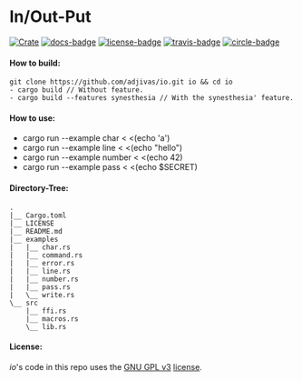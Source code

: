 # In/Out-Put

[![Crate][crate-badge]][crate] [![docs-badge][]][docs] [![license-badge][]][license] [![travis-badge][]][travis] [![circle-badge][]][circle]

#### How to build:
```shell
git clone https://github.com/adjivas/io.git io && cd io
- cargo build // Without feature.
- cargo build --features synesthesia // With the synesthesia' feature.
```

#### How to use:
* cargo run --example char < <(echo 'a')
* cargo run --example line < <(echo "hello")
* cargo run --example number < <(echo 42)
* cargo run --example pass < <(echo $SECRET)

#### Directory-Tree:
```shell
.
|__ Cargo.toml
|__ LICENSE
|__ README.md
|__ examples
|   |__ char.rs
|   |__ command.rs
|   |__ error.rs
|   |__ line.rs
|   |__ number.rs
|   |__ pass.rs
|   \__ write.rs
\__ src
    |__ ffi.rs
    |__ macros.rs
    \__ lib.rs
```

#### License:
*io*'s code in this repo uses the [GNU GPL v3](http://www.gnu.org/licenses/gpl-3.0.html) [license](https://github.com/adjivas/io/blob/master/LICENSE).

[crate-badge]: https://img.shields.io/badge/crates.io-v0.1.0-orange.svg?style=flat-square
[crate]: https://crates.io/crates/io-synesthesist
[docs-badge]: https://img.shields.io/badge/API-docs-blue.svg?style=flat-square
[docs]: http://adjivas.github.io/io/io
[license-badge]: http://img.shields.io/badge/license-GPLv3-blue.svg?style=flat-square
[license]: https://github.com/adjivas/io/blob/master/LICENSE
[travis-badge]: https://travis-ci.org/adjivas/io.svg?style=flat-square
[travis]: https://travis-ci.org/adjivas/io
[circle-badge]: https://circleci.com/gh/adjivas/io/tree/master.svg?style=svg
[circle]: https://circleci.com/gh/adjivas/io/tree/master
